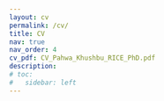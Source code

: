 ```yaml
---
layout: cv
permalink: /cv/
title: CV
nav: true
nav_order: 4
cv_pdf: CV_Pahwa_Khushbu_RICE_PhD.pdf
description: 
# toc:
#   sidebar: left
---
```

